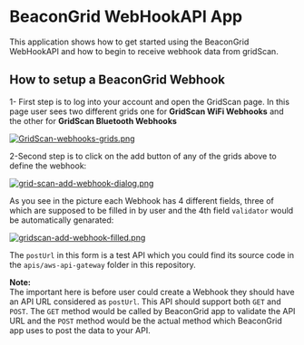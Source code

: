 # BeaconGrid WebHookAPI App
This application shows how to get started using the BeaconGrid WebHookAPI
and how to begin to receive webhook data from gridScan.


## How to setup a BeaconGrid Webhook

1- First step is to log into your account and open the GridScan page.
In this page user sees two different grids one for **GridScan WiFi Webhooks**
and the other for **GridScan Bluetooth Webhooks**

[![GridScan-webhooks-grids.png](https://s13.postimg.org/llvatoj3r/Grid_Scan_webhooks_grids.png)](https://postimg.org/image/ama3i2soj/)

2-Second step is to click on the add button of any of the grids above to define the webhook:

[![grid-scan-add-webhook-dialog.png](https://s3.postimg.org/7wanzslxv/grid_scan_add_webhook_dialog.png)](https://postimg.org/image/xf30ct5hr/)

As you see in the picture each Webhook has 4 different fields, three of which
are supposed to be filled in by user and the 4th field `validator` would be automatically genarated:

[![gridscan-add-webhook-filled.png](https://s15.postimg.org/5h5aut6ej/gridscan_add_webhook_filled.png)](https://postimg.org/image/5h5aut6ef/)

The `postUrl` in this form is a test API which you could find its source code in the `apis/aws-api-gateway` folder in this repository.

**Note:**  
The important here is before user could create a Webhook they should have an API URL considered as `postUrl`.
This API should support both `GET` and `POST`. The `GET` method would be called by BeaconGrid app to validate
the API URL and the `POST` method would be the actual method which BeaconGrid app uses to post the data to your API.